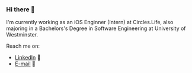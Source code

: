 ### Hi there 👋

I'm currently working as an iOS Enginner (Intern) at Circles.Life, also majoring in a Bachelors's Degree in Software Engineering at University of Westminster.

Reach me on:
- <a href="https://www.linkedin.com/in/pubudu-mihiranga/">LinkedIn</a> 💼
- <a href="mailto:i.pubudumihiranga@gmail.com">E-mail</a> 📧


